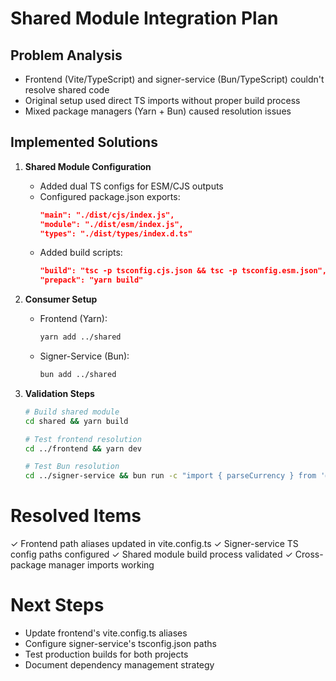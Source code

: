 # Shared Module Integration Plan

## Problem Analysis
- Frontend (Vite/TypeScript) and signer-service (Bun/TypeScript) couldn't resolve shared code
- Original setup used direct TS imports without proper build process
- Mixed package managers (Yarn + Bun) caused resolution issues

## Implemented Solutions
1. **Shared Module Configuration**
   - Added dual TS configs for ESM/CJS outputs
   - Configured package.json exports:
     ```json
     "main": "./dist/cjs/index.js",
     "module": "./dist/esm/index.js",
     "types": "./dist/types/index.d.ts"
     ```
   - Added build scripts:
     ```json
     "build": "tsc -p tsconfig.cjs.json && tsc -p tsconfig.esm.json",
     "prepack": "yarn build"
     ```

2. **Consumer Setup**
   - Frontend (Yarn):
     ```bash
     yarn add ../shared
     ```
   - Signer-Service (Bun):
     ```bash
     bun add ../shared
     ```

3. **Validation Steps**
   ```bash
   # Build shared module
   cd shared && yarn build
   
   # Test frontend resolution
   cd ../frontend && yarn dev
   
   # Test Bun resolution
   cd ../signer-service && bun run -c "import { parseCurrency } from '@packages/shared'"


# Resolved Items
✓ Frontend path aliases updated in vite.config.ts
✓ Signer-service TS config paths configured
✓ Shared module build process validated
✓ Cross-package manager imports working

# Next Steps
- Update frontend's vite.config.ts aliases
- Configure signer-service's tsconfig.json paths
- Test production builds for both projects
- Document dependency management strategy
